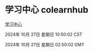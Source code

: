 # 学习中心 colearnhub
[学习中心](http://219.139.197.74:56308/colearnhub/)

2024年 10月 27日 星期日 10:50:02 CST

2024年 10月 27日 星期日 02:50:02 GMT
